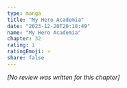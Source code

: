 ```yaml
---
type: manga
title: "My Hero Academia"
date: "2023-12-20T20:18:49"
name: "My Hero Academia"
chapter: 32
rating: 1
ratingEmoji: ⭐️
share: false
---
```


*[No review was written for this chapter]*
